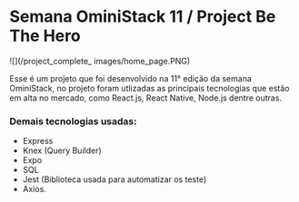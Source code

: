 # Semana OminiStack 11 / Project Be The Hero

![](/project_complete_ images/home_page.PNG)

Esse é um projeto que foi desenvolvido na 11° edição da semana OminiStack, no projeto foram utlizadas as principais tecnologias que estão em alta no mercado, como React.js, React Native, Node.js dentre outras.

### Demais tecnologias usadas: 
- Express
- Knex (Query Builder)
- Expo
- SQL
- Jest (Biblioteca usada para automatizar os teste)
- Axios.
